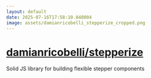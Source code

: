 ```yaml
---
layout: default
date: 2025-07-16T17:58:10.048004
image: assets/damianricobelli_stepperize_cropped.png
---
```


# [damianricobelli/stepperize](https://github.com/damianricobelli/stepperize)

Solid JS library for building flexible stepper components
